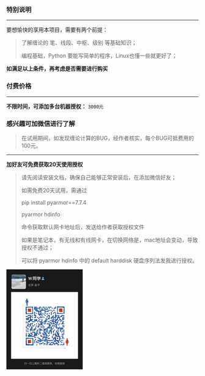 ### 特别说明

---

要想愉快的享用本项目，需要有两个前提：

> 了解缠论的 笔、线段、中枢、级别 等基础知识；
>
> 编程基础，Python 要能写简单的程序，Linux也懂一些就更好了；

**如满足以上条件，再考虑是否需要进行购买**


### 付费价格

---

**不限时间，可添加多台机器授权：** `3000元` 

### 感兴趣可加微信进行了解

> 在试用期间，如发现缠论计算的BUG，经作者核实，每个BUG可抵费用的100元。

---

**加好友可免费获取20天使用授权**

> 请先阅读安装文档，确保自己能够正常安装后，在添加微信好友；
>
> 如需免费20天试用，需通过 
> 
> pip install pyarmor==7.7.4
> 
> pyarmor hdinfo 
> 
> 命令获取默认网卡地址后，发送给作者获取授权文件
> 
> 如果是笔记本，有无线和有线网卡，在切换网络是，mac地址会变动，导致授权不通过；
> 
> 可以将  pyarmor hdinfo 中的 default harddisk 硬盘序列法发我进行授权。

![微信](img/wx.jpg)

